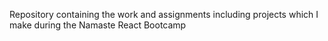 Repository containing the work and assignments including projects which I make during the Namaste React Bootcamp
